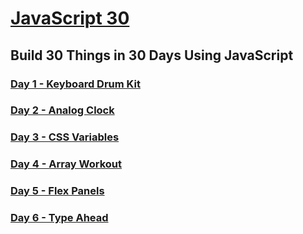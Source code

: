 # [JavaScript 30](https://www.seanewilkinson.com/javascript30)

## Build 30 Things in 30 Days Using JavaScript

### [Day 1 - Keyboard Drum Kit](https://www.seanewilkinson.com/javascript30/drumkit)

### [Day 2 - Analog Clock](https://www.seanewilkinson.com/javascript30/clock)

### [Day 3 - CSS Variables](https://www.seanewilkinson.com/javascript30/css-variables)

### [Day 4 - Array Workout](https://www.seanewilkinson.com/javascript30/array-workout)

### [Day 5 - Flex Panels](https://www.seanewilkinson.com/javascript30/flex-panels)

### [Day 6 - Type Ahead](https://www.seanewilkinson.com/javascript30/type-ahead)